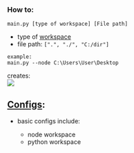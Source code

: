 ### How to:

`main.py [type of workspace] [File path]`

- type of [workspace]()
- file path: `[".", "./", "C:/dir"]`

```
example:
main.py --node C:\Users\User\Desktop
```

creates:
<br>
<kbd>
<img src=https://cdn.discordapp.com/attachments/638844015084568597/749205800035287070/unknown.png />
</kbd>



## [Configs]():

- basic configs include:

  - node workspace
  - python workspace

  